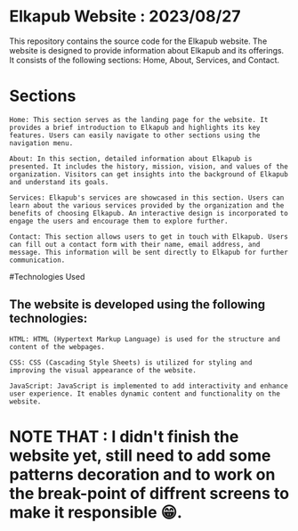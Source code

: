 # Elkapub Website : 2023/08/27
This repository contains the source code for the Elkapub website. The website is designed to provide information about Elkapub and its offerings. It consists of the following sections: Home, About, Services, and Contact.

# Sections
	Home: This section serves as the landing page for the website. It provides a brief introduction to Elkapub and highlights its key features. Users can easily navigate to other sections using the navigation menu.

	About: In this section, detailed information about Elkapub is presented. It includes the history, mission, vision, and values of the organization. Visitors can get insights into the background of Elkapub and understand its goals.

	Services: Elkapub's services are showcased in this section. Users can learn about the various services provided by the organization and the benefits of choosing Elkapub. An interactive design is incorporated to engage the users and encourage them to explore further.

	Contact: This section allows users to get in touch with Elkapub. Users can fill out a contact form with their name, email address, and message. This information will be sent directly to Elkapub for further communication.

#Technologies Used
## The website is developed using the following technologies:

	HTML: HTML (Hypertext Markup Language) is used for the structure and content of the webpages.

	CSS: CSS (Cascading Style Sheets) is utilized for styling and improving the visual appearance of the website.

	JavaScript: JavaScript is implemented to add interactivity and enhance user experience. It enables dynamic content and functionality on the website. 

# NOTE 	THAT : I didn't finish the website yet, still need to add some patterns decoration and to work on the break-point of diffrent screens to make it responsible 😁.
